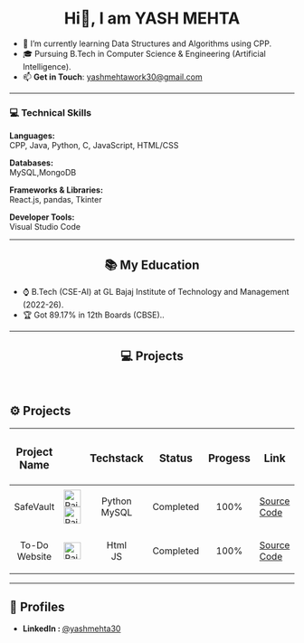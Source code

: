 <h1 align="center"> Hi👋, I am YASH MEHTA</h1>


- 🌱 I’m currently learning Data Structures and Algorithms using CPP.  
- 🎓 Pursuing B.Tech in Computer Science & Engineering (Artificial Intelligence).  
- 📫 **Get in Touch**: yashmehtawork30@gmail.com

---

### 💻 Technical Skills

**Languages:**  
CPP, Java, Python, C, JavaScript, HTML/CSS  

**Databases:**  
MySQL,MongoDB  

**Frameworks & Libraries:**  
React.js, pandas, Tkinter

**Developer Tools:**  
Visual Studio Code  

---



<h2 align="center">📚 My Education </h2>

- ⌚ B.Tech (CSE-AI) at GL Bajaj Institute of Technology and Management (2022-26).
- 🏆 Got 89.17% in 12th Boards (CBSE)..
---

<h2 align = "center">💻 Projects  </h2>

<br>

<h2>⚙️ Projects  </h2>

| <h3>Project Name</h3> | | <h3>Techstack</h3> | <h3>Status</h3> | <h3>Progess</h3> | <h3>Link</h3> |
|-----------|-----------|-----------|-----------|-----------|-----------| 
|  <p align = "center">SafeVault</p> |<img src="https://w7.pngwing.com/pngs/447/294/png-transparent-python-javascript-logo-clojure-python-logo-blue-angle-text-thumbnail.png" alt="Rait" width="30" height="30"/>      <img src="https://pngimg.com/uploads/mysql/mysql_PNG9.png" alt="Rait" width="30" height="30"/> | <p align = "center">Python<br>MySQL</p>| <p align = “center”> Completed </p> | <p align = "center">100%</p>|[Source Code](https://github.com/imYashMehta/Safe-Vault)|
|  <p align = "center">To-Do Website</p> |<img src="https://www.freepnglogos.com/uploads/javascript/logo-html-5-css-javascript-source-code-for-the-taking-23.png" alt="Rait" width="30" height="30"/> | <p align = "center">Html<br>JS</p>| <p align = “center”> Completed </p> | <p align = "center">100%</p>|[Source Code](https://github.com/imYashMehta/To-Do-App)|




<be>

---
<section id="profiles">
  <h2>🔗 Profiles</h2>
  <ul>
    <li>
      <strong>LinkedIn : </strong>
      <a href="http://www.linkedin.com/in/yashmehta30" target="_blank">@yashmehta30</a>
    </li>
   
  </ul>
</section>

